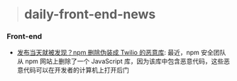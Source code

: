 > # daily-front-end-news

### Front-end

- [发布当天就被发现？npm 删除伪装成 Twilio 的恶意库](https://www.infoq.cn/article/GI3wsRLgRMNftDDQOqLY): 最近，npm 安全团队从 npm 网站上删除了一个 JavaScript 库，因为该库中包含恶意代码，这些恶意代码可以在开发者的计算机上打开后门

